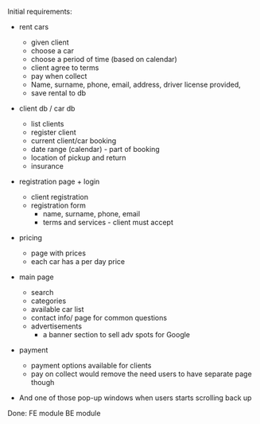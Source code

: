 Initial requirements:
- rent cars
  - given client
  - choose a car
  - choose a period of time (based on calendar)
  - client agree to terms
  - pay when collect
  - Name, surname, phone, email, address, driver license provided, 
  - save rental to db
- client db / car db
  - list clients
  - register client 
  - current client/car booking
  - date range (calendar) - part of booking
  - location of pickup and return 
  - insurance
- registration page + login
  - client registration
  - registration form 
    - name, surname, phone, email
    - terms and services - client must accept
- pricing
  - page with prices
  - each car has a per day price
- main page
  - search
  - categories
  - available car list
  - contact info/ page for common questions
  - advertisements
    - a banner section to sell adv spots for Google 
- payment
  - payment options available for clients
  - pay on collect would remove the need users to have separate page though
  
- And one of those pop-up windows when users starts scrolling back up

Done:
FE module
BE module